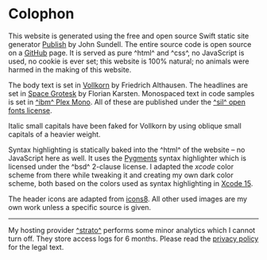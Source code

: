 # Colophon

This website is generated using the free and open source Swift static site generator [Publish](https://github.com/johnsundell/publish) by John Sundell.
The entire source code is open source on a [GitHub](https://github.com/kamik423/hans.coffee) page.
It is served as pure ^html^ and ^css^, no JavaScript is used, no cookie is ever set;
this website is 100% natural;
no animals were harmed in the making of this website.

The body text is set in [Vollkorn](http://vollkorn-typeface.com) by Friedrich Althausen.
The headlines are set in [Space Grotesk](https://fonts.floriankarsten.com/space-grotesk) by Florian Karsten.
Monospaced text in code samples is set in [^ibm^ Plex Mono](https://github.com/IBM/plex).
All of these are published under the [^sil^ open fonts license](http://scripts.sil.org/cms/scripts/page.php?site_id=nrsi&id=OFL_web).

Italic small capitals have been faked for Vollkorn by using oblique small capitals of a heavier weight.

Syntax highlighting is statically baked into the ^html^ of the website – no JavaScript here as well.
It uses the [Pygments](https://pygments.org) syntax highlighter which is licensed under the ^bsd^ 2-clause license.
I adapted the *xcode* color scheme from there while tweaking it and creating my own dark color scheme, both based on the colors used as syntax highlighting in [Xcode 15](https://developer.apple.com/xcode/).

The header icons are adapted from [icons8](https://icons8.com).
All other used images are my own work unless a specific source is given.

---

My hosting provider [^strato^](strato.de) performs some minor analytics which I cannot turn off.
They store access logs for 6 months.
Please read the [privacy policy](/privacy) for the legal text.